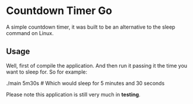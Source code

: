 # Countdown Timer Go

A simple countdown timer, it was built to be an alternative to the sleep command on Linux.

## Usage

Well, first of compile the application. And then run it passing it the time you want to sleep for. So for example:

./main 5m30s # Which would sleep for 5 minutes and 30 seconds

Please note this application is still very much in **testing**.